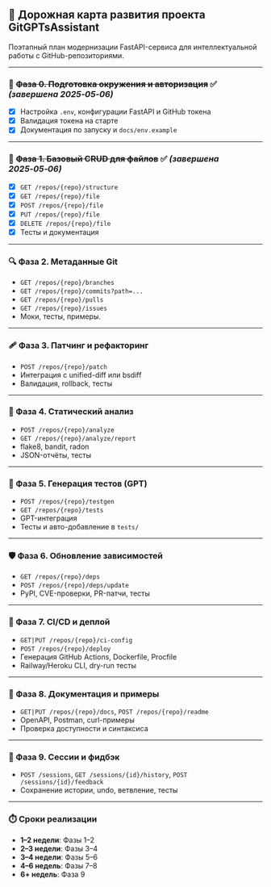 ## 🚀 Дорожная карта развития проекта GitGPTsAssistant

Поэтапный план модернизации FastAPI-сервиса для интеллектуальной работы с GitHub-репозиториями.

---

### 🔰 ~~Фаза 0. Подготовка окружения и авторизация~~ ✅ *(завершена 2025‑05‑06)*
- [x] Настройка `.env`, конфигурации FastAPI и GitHub токена
- [x] Валидация токена на старте
- [x] Документация по запуску и `docs/env.example`

---

### 📁 ~~Фаза 1. Базовый CRUD для файлов~~ ✅ *(завершена 2025‑05‑06)*
- [x] `GET /repos/{repo}/structure`
- [x] `GET /repos/{repo}/file`
- [x] `POST /repos/{repo}/file`
- [x] `PUT /repos/{repo}/file`
- [x] `DELETE /repos/{repo}/file`
- [x] Тесты и документация

---

### 🔍 Фаза 2. Метаданные Git
- `GET /repos/{repo}/branches`
- `GET /repos/{repo}/commits?path=...`
- `GET /repos/{repo}/pulls`
- `GET /repos/{repo}/issues`
- Моки, тесты, примеры.

---

### 🩹 Фаза 3. Патчинг и рефакторинг
- `POST /repos/{repo}/patch`
- Интеграция с unified-diff или bsdiff
- Валидация, rollback, тесты

---

### 🧠 Фаза 4. Статический анализ
- `POST /repos/{repo}/analyze`
- `GET /repos/{repo}/analyze/report`
- flake8, bandit, radon
- JSON-отчёты, тесты

---

### 🧪 Фаза 5. Генерация тестов (GPT)
- `POST /repos/{repo}/testgen`
- `GET /repos/{repo}/tests`
- GPT-интеграция
- Тесты и авто-добавление в `tests/`

---

### 🛡️ Фаза 6. Обновление зависимостей
- `GET /repos/{repo}/deps`
- `POST /repos/{repo}/deps/update`
- PyPI, CVE-проверки, PR-патчи, тесты

---

### 🚀 Фаза 7. CI/CD и деплой
- `GET|PUT /repos/{repo}/ci-config`
- `POST /repos/{repo}/deploy`
- Генерация GitHub Actions, Dockerfile, Procfile
- Railway/Heroku CLI, dry-run тесты

---

### 📘 Фаза 8. Документация и примеры
- `GET|PUT /repos/{repo}/docs`, `POST /repos/{repo}/readme`
- OpenAPI, Postman, curl-примеры
- Проверка доступности и синтаксиса

---

### 🧠 Фаза 9. Сессии и фидбэк
- `POST /sessions`, `GET /sessions/{id}/history`, `POST /sessions/{id}/feedback`
- Сохранение истории, undo, ветвление, тесты

---

### ⏱️ Сроки реализации
- **1–2 недели**: Фазы 1–2
- **2–3 недели**: Фазы 3–4
- **3–4 недели**: Фазы 5–6
- **4–6 недель**: Фазы 7–8
- **6+ недель**: Фаза 9